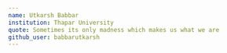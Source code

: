 ```yaml
---
name: Utkarsh Babbar
institution: Thapar University
quote: Sometimes its only madness which makes us what we are
github_user: babbarutkarsh
---
```

